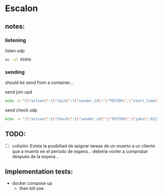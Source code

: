 # Escalon

## notes:

### listening

listen udp
``` bash
nc -ul 65056
```

### sending

should be send from a container...

send join upd
``` bash
echo -n "{\"action\":{\"Join\":{\"sender_id\":\"TESTER\",\"start_time\":{\"secs_since_epoch\":1695629468,\"nanos_since_epoch\":870772893}}}}" | nc -u -q1 0.0.0.0 65056
```

send check udp
``` bash
echo -n "{\"action\":{\"Check\":{\"sender_id\":\"TESTER\",\"jobs\":0}}}" | nc -u -q1 0.0.0.0 65056
```

## TODO:
- [ ] colisión:
  Existe la posibiliad de asignar tareas de un muerto a un cliente que a muerto en
  el periodo de espera... debería vovler a comprobar después de la espera...

## Implementation tests:
- docker compose up
  - then kill one
